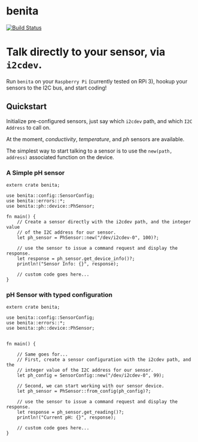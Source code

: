 benita 
======

[![Build Status](https://travis-ci.org/saibatizoku/benita.svg?branch=master)](https://travis-ci.org/saibatizoku/benita)

# Talk directly to your sensor, via `i2cdev`.

Run `benita` on your `Raspberry Pi` (currently tested on RPi 3), hookup your sensors to the I2C bus, and start coding!

## Quickstart

Initialize pre-configured sensors, just say which `i2cdev` path, and which `I2C Address` to call on.

At the moment, _conductivity_, _temperature_, and _ph_ sensors are available.

The simplest way to start talking to a sensor is to use the `new(path, address)` associated function on the device.

### A Simple pH sensor

```norun
extern crate benita;

use benita::config::SensorConfig;
use benita::errors::*;
use benita::ph::device::PhSensor;

fn main() {
    // Create a sensor directly with the i2cdev path, and the integer value
    // of the I2C address for our sensor.
    let ph_sensor = PhSensor::new("/dev/i2cdev-0", 100)?;

    // use the sensor to issue a command request and display the response.
    let response = ph_sensor.get_device_info()?;
    println!("Sensor Info: {}", response);

    // custom code goes here...
}
```

### pH Sensor with typed configuration
```norun
extern crate benita;

use benita::config::SensorConfig;
use benita::errors::*;
use benita::ph::device::PhSensor;


fn main() {

    // Same goes for...
    // First, create a sensor configuration with the i2cdev path, and the
    // integer value of the I2C address for our sensor.
    let ph_config = SensorConfig::new("/dev/i2cdev-0", 99);

    // Second, we can start working with our sensor device.
    let ph_sensor = PhSensor::from_config(ph_config)?;

    // use the sensor to issue a command request and display the response.
    let response = ph_sensor.get_reading()?;
    println!("Current pH: {}", response);

    // custom code goes here...
}
```
